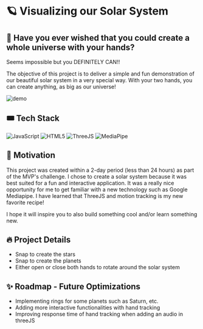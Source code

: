 # :ringed_planet: Visualizing our Solar System 

<!-- ## :sunflower: Project Overview -->
## :exploding_head: Have you ever wished that you could create a whole universe with your hands? 

Seems impossible but you DEFINITELY CAN!! 

The objective of this project is to deliver a simple and fun demonstration of our beautiful solar system in a very special way. With your two hands, you can create anything, as big as our universe! 

![demo](https://user-images.githubusercontent.com/111917573/214470684-f2592db7-db87-4b57-8fb3-5f4743f743b9.gif)


## :tickets: Tech Stack

![JavaScript](https://img.shields.io/badge/JavaScript-%23323330.svg?&style=for-the-badge&logo=javascript&logoColor=%23F7DF1E)
![HTML5](https://img.shields.io/badge/HTML5%20-%23E34F26.svg?&style=for-the-badge&logo=html5&logoColor=white)
![ThreeJS](https://img.shields.io/badge/threejs%20-black?style=for-the-badge&logo=three.js&logoColor=white)
![MediaPipe](https://img.shields.io/badge/mediapipe%20-green?style=for-the-badge&logo=medium&logoColor=white)

## :muscle: Motivation
This project was created within a 2-day period (less than 24 hours) as part of the MVP's challenge. I chose to create a solar system because it was best suited for a fun and interactive application. It was a really nice opportunity for me to get familiar with a new technology such as Google Mediapipe. I have learned that ThreeJS and motion tracking is my new favorite recipe!

I hope it will inspire you to also build something cool and/or learn something new. 

## :fire: Project Details
* Snap to create the stars
* Snap to create the planets
* Either open or close both hands to rotate around the solar system

## :sparkles: Roadmap - Future Optimizations
* Implementing rings for some planets such as Saturn, etc.
* Adding more interactive functionalities with hand tracking
* Improving response time of hand tracking when adding an audio in threeJS
